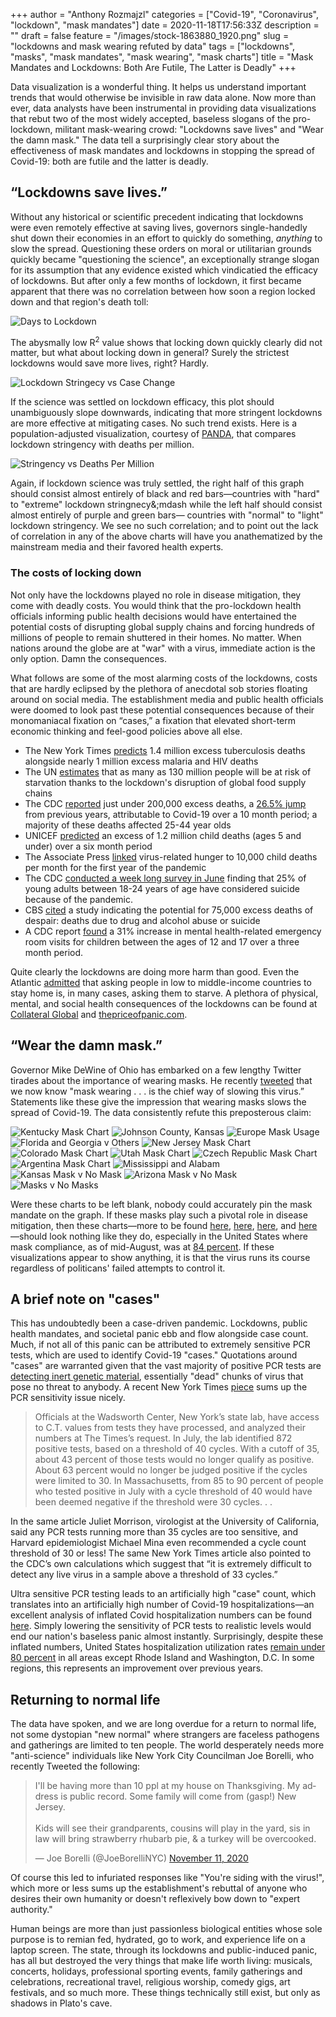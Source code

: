 +++
author = "Anthony Rozmajzl"
categories = ["Covid-19", "Coronavirus", "lockdown", "mask mandates"]
date = 2020-11-18T17:56:33Z
description = ""
draft = false
feature = "/images/stock-1863880_1920.png"
slug = "lockdowns and mask wearing refuted by data"
tags = ["lockdowns", "masks", "mask mandates", "mask wearing", "mask charts"]
title = "Mask Mandates and Lockdowns: Both Are Futile, The Latter is Deadly"
+++

Data visualization is a wonderful thing. It helps us understand important trends that would otherwise be invisible in raw data alone. Now more than ever, data analysts have been instrumental in providing data visualizations that rebut two of the most widely accepted, baseless slogans of the pro-lockdown, militant mask-wearing crowd: "Lockdowns save lives" and "Wear the damn mask." The data tell a surprisingly clear story about the effectiveness of mask mandates and lockdowns in stopping the spread of Covid-19: both are futile and the latter is deadly.

## “Lockdowns save lives.”

Without any historical or scientific precedent indicating that lockdowns were even remotely effective at saving lives, governors single-handedly shut down their economies in an effort to quickly do something, *anything* to slow the spread. Questioning these orders on moral or utilitarian grounds quickly became "questioning the science", an exceptionally strange slogan for its assumption that any evidence existed which vindicatied the efficacy of lockdowns. But after only a few months of lockdown, it first became apparent that there was no correlation between how soon a region locked down and that region's death toll:

![Days to Lockdown](https://www.aier.org/wp-content/uploads/2020/05/ED-AZ636_Rodger_16U_20200426130615-1-1.jpg)

The abysmally low R<sup>2</sup> value shows that locking down quickly clearly did not matter, but what about locking down in general? Surely the strictest lockdowns would save more lives, right? Hardly.

![Lockdown Stringecy vs Case Change](/images/stringency-vs-change.png)

If the science was settled on lockdown efficacy, this plot should unambiguously slope downwards, indicating that more stringent lockdowns are more effective at mitigating cases. No such trend exists. Here is a population-adjusted visualization, courtesy of [PANDA](http://pandata.org/), that compares lockdown stringency with deaths per million.

![Stringency vs Deaths Per Million](/images/PopulationAdjustedStringency.png)

Again, if lockdown science was truly settled, the right half of this graph should consist almost entirely of black and red bars&mdash;countries with "hard" to "extreme" lockdown stringnecy&;mdash while the left half should consist almost entirely of purple and green bars&mdash; countries with "normal" to "light" lockdown stringency. We see no such correlation; and to point out the lack of correlation in any of the above charts will have you anathematized by the mainstream media and their favored health experts.

### The costs of locking down

Not only have the lockdowns played no role in disease mitigation, they come with deadly costs. You would think that the pro-lockdown health officials informing public health decisions would have entertained the potential costs of disrupting global supply chains and forcing hundreds of millions of people to remain shuttered in their homes. No matter. When nations around the globe are at "war" with a virus, immediate action is the only option. Damn the consequences. 

What follows are some of the most alarming costs of the lockdowns, costs that are hardly eclipsed by the plethora of anecdotal sob stories floating around on social media. The establishment media and public health officials were doomed to look past these potential consequences because of their monomaniacal fixation on “cases,” a fixation that elevated short-term economic thinking and feel-good policies above all else.

- The New York Times [predicts](https://www.nytimes.com/2020/08/03/health/coronavirus-tuberculosis-aids-malaria.html) 1.4 million excess tuberculosis deaths alongside nearly 1 million excess malaria and HIV deaths
- The UN [estimates](https://www.washingtonpost.com/world/national-security/un-pandemic-could-push-tens-of-millions-into-chronic-hunger/2020/07/13/0733e34e-c51e-11ea-a825-8722004e4150_story.html) that as many as 130 million people will be at risk of starvation thanks to the lockdown's disruption of global food supply chains
- The CDC [reported](https://www.cdc.gov/mmwr/volumes/69/wr/mm6942e2.htm) just under 200,000 excess deaths, a [26.5% jump](https://www.dailywire.com/news/new-cdc-numbers-show-lockdowns-deadly-toll-on-young-people) from previous years, attributable to Covid-19 over a 10 month period; a majority of these deaths affected 25-44 year olds
- UNICEF [predicted](https://www.unicef.org/press-releases/covid-19-devastates-already-fragile-health-systems-over-6000-additional-children) an excess of 1.2 million child deaths (ages 5 and under) over a six month period
- The Associate Press [linked](https://apnews.com/article/lifestyle-ap-top-news-understanding-the-outbreak-hunger-international-news-5cbee9693c52728a3808f4e7b4965cbd) virus-related hunger to 10,000 child deaths per month for the first year of the pandemic
- The CDC [conducted a week long survey in June](https://www.forbes.com/sites/jackkelly/2020/08/18/the-pandemic-has-caused-an-increase-in-anxiety-stress-depression-and-suicides/?sh=23f44a175863) finding that 25% of young adults between 18-24 years of age have considered suicide because of the pandemic.
- CBS [cited](https://www.cbsnews.com/news/coronavirus-deaths-suicides-drugs-alcohol-pandemic-75000/) a study indicating the potential for 75,000 excess deaths of despair: deaths due to drug and alcohol abuse or suicide
- A CDC report [found](https://thehill.com/policy/healthcare/525797-cdc-pediatric-visits-to-emergency-rooms-for-mental-health-problems?amp&__twitter_impression=true) a 31% increase in mental health-related emergency room visits for children between the ages of 12 and 17 over a three month period.

Quite clearly the lockdowns are doing more harm than good. Even the Atlantic [admitted](https://www.theatlantic.com/international/archive/2020/08/coronavirus-pandemic-developing-world/614578/) that asking people in low to middle-income countries to stay home is, in many cases, asking them to starve. A plethora of physical, mental, and social health consequences of the lockdowns can be found at [Collateral Global](https://collateralglobal.org) and [thepriceofpanic.com](http://thepriceofpanic.com).

## “Wear the damn mask.”

Governor Mike DeWine of Ohio has embarked on a few lengthy Twitter tirades about the importance of wearing masks. He recently [tweeted](https://twitter.com/GovMikeDeWine/status/1326657870667128841?s=20) that we now know "mask wearing . . . is the chief way of slowing this virus.” Statements like these give the impression that wearing masks slows the spread of Covid-19. The data consistently refute this preposterous claim:

![Kentucky Mask Chart](https://rationalground.com/wp-content/uploads/2020/10/10-9-Kentucky-Cases-2048x1476.png)
![Johnson County, Kansas](https://pbs.twimg.com/media/En7UUjcVgAEF-QG?format=jpg&name=medium)
![Europe Mask Usage](https://pbs.twimg.com/media/EoMas2dVEAABpHO?format=jpg&name=medium)
![Florida and Georgia v Others](https://pbs.twimg.com/media/Emz1SqjUYAAC9tZ?format=jpg&name=large)
![New Jersey Mask Chart](https://pbs.twimg.com/media/EnI4x_fVcAAB0es?format=jpg&name=4096x4096)
![Colorado Mask Chart](/images/colorado-mask-chart.png)
![Utah Mask Chart](/images/utah-mask-chart.png)
![Czech Republic Mask Chart](https://rationalground.com/wp-content/uploads/2020/10/10-17-Czech-vs-Sweden-2048x1384.png)
![Argentina Mask Chart](https://rationalground.com/wp-content/uploads/2020/10/10-14-Argentina-Cases-2048x1503.png)
![Mississippi and Alabam](https://pbs.twimg.com/media/EnzxRthUYAALZp4?format=jpg&name=large)
![Kansas Mask v No Mask](https://pbs.twimg.com/media/En2pfCQVoAEicc9?format=jpg&name=4096x4096)
![Arizona Mask v No Mask](https://pbs.twimg.com/media/EoBL6wbVcAAJp6v?format=jpg&name=large)
![Masks v No Masks](https://pbs.twimg.com/media/EoFsianVcAIzKIP?format=jpg&name=large)

Were these charts to be left blank, nobody could accurately pin the mask mandate on the graph. If these masks play such a pivotal role in disease mitigation, then these charts&mdash;more to be found [here](https://rationalground.com/mask-charts/), [here](https://rationalground.com/more-mask-charts/), [here](https://pjmedia.com/news-and-politics/matt-margolis/2020/10/06/do-masks-really-work-heres-what-the-charts-tell-us-n1009481), and [here](https://twitter.com/ianmSC/media)&mdash;should look nothing like they do, especially in the United States where mask compliance, as of mid-August, was at [84 percent](https://www.pewresearch.org/fact-tank/2020/08/27/more-americans-say-they-are-regularly-wearing-masks-in-stores-and-other-businesses/). If these visualizations appear to show anything, it is that the virus runs its course regardless of politicans' failed attempts to control it. 

## A brief note on "cases"

This has undoubtedly been a case-driven pandemic. Lockdowns, public health mandates, and societal panic ebb and flow alongside case count. Much, if not all of this panic can be attributed to extremely sensitive PCR tests, which are used to identify Covid-19 "cases." Quotations around "cases" are warranted given that the vast majority of positive PCR tests are [detecting inert genetic material](https://redstate.com/michael_thau/2020/09/03/ny-times-up-to-90-whove-tested-covid-positive-wrongly-diagnosed-truth-a-whole-lot-worse-pt-2-n253328), essentially "dead" chunks of virus that pose no threat to anybody. A recent New York Times [piece](https://www.nytimes.com/2020/08/29/health/coronavirus-testing.html) sums up the PCR sensitivity issue nicely.

>Officials at the Wadsworth Center, New York’s state lab, have access to C.T. values from tests they have processed, and analyzed their numbers at The Times’s request. In July, the lab identified 872 positive tests, based on a threshold of 40 cycles. With a cutoff of 35, about 43 percent of those tests would no longer qualify as positive. About 63 percent would no longer be judged positive if the cycles were limited to 30. In Massachusetts, from 85 to 90 percent of people who tested positive in July with a cycle threshold of 40 would have been deemed negative if the threshold were 30 cycles. . .

In the same article Juliet Morrison, virologist at the University of California, said any PCR tests running more than 35 cycles are too sensitive, and Harvard epidemiologist Michael Mina even recommended a cycle count threshold of 30 or less! The same New York Times article also pointed to the CDC’s own calculations which suggest that “it is extremely difficult to detect any live virus in a sample above a threshold of 33 cycles.”

Ultra sensitive PCR testing leads to an artificially high "case" count, which translates into an artificially high number of Covid-19 hospitalizations&mdash;an excellent analysis of inflated Covid hospitalization numbers can be found [here](https://alachuachronicle.com/death-certificate-review-raises-questions-about-official-number-of-covid-19-deaths/). Simply lowering the sensitivity of PCR tests to realistic levels would end our nation's baseless panic almost instantly. Surprisingly, despite these inflated numbers, United States hospitalization utilization rates [remain under 80 percent](https://twitter.com/SWAtlasHoover/status/1327828349641773058?s=20) in all areas except Rhode Island and Washington, D.C. In some regions, this represents an improvement over previous years. 

## Returning to normal life

The data have spoken, and we are long overdue for a return to normal life, not some dystopian "new normal" where strangers are faceless pathogens and gatherings are limited to ten people. The world desperately needs more "anti-science" individuals like New York City Councilman Joe Borelli, who recently Tweeted the following:

<blockquote class="twitter-tweet"><p lang="en" dir="ltr">I&#39;ll be having more than 10 ppl at my house on Thanksgiving. My address is public record. Some family will come from (gasp!) New Jersey.<br><br>Kids will see their grandparents, cousins will play in the yard, sis in law will bring strawberry rhubarb pie, &amp; a turkey will be overcooked.</p>&mdash; Joe Borelli (@JoeBorelliNYC) <a href="https://twitter.com/JoeBorelliNYC/status/1326608051739234304?ref_src=twsrc%5Etfw">November 11, 2020</a></blockquote> <script async src="https://platform.twitter.com/widgets.js" charset="utf-8"></script>

Of course this led to infuriated responses like "You're siding with the virus!", which more or less sums up the establishment's rebuttal of anyone who desires their own humanity or doesn't reflexively bow down to "expert authority." 

Human beings are more than just passionless biological entities whose sole purpose is to remian fed, hydrated, go to work, and experience life on a laptop screen. The state, through its lockdowns and public-induced panic, has all but destroyed the very things that make life worth living: musicals, concerts, holidays, professional sporting events, family gatherings and celebrations, recreational travel, religious worship, comedy gigs, art festivals, and so much more. These things technically still exist, but only as shadows in Plato's cave. 
